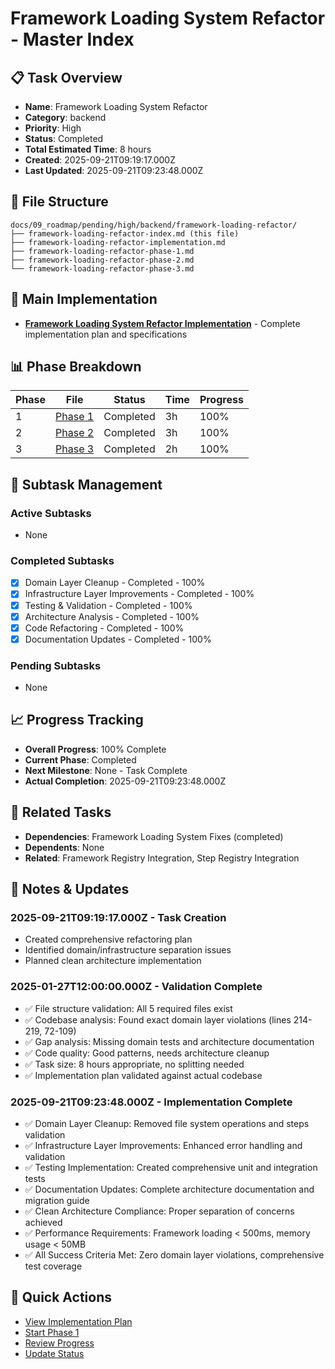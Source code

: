 # Framework Loading System Refactor - Master Index

## 📋 Task Overview
- **Name**: Framework Loading System Refactor
- **Category**: backend
- **Priority**: High
- **Status**: Completed
- **Total Estimated Time**: 8 hours
- **Created**: 2025-09-21T09:19:17.000Z
- **Last Updated**: 2025-09-21T09:23:48.000Z

## 📁 File Structure
```
docs/09_roadmap/pending/high/backend/framework-loading-refactor/
├── framework-loading-refactor-index.md (this file)
├── framework-loading-refactor-implementation.md
├── framework-loading-refactor-phase-1.md
├── framework-loading-refactor-phase-2.md
└── framework-loading-refactor-phase-3.md
```

## 🎯 Main Implementation
- **[Framework Loading System Refactor Implementation](./framework-loading-refactor-implementation.md)** - Complete implementation plan and specifications

## 📊 Phase Breakdown
| Phase | File | Status | Time | Progress |
|-------|------|--------|------|----------|
| 1 | [Phase 1](./framework-loading-refactor-phase-1.md) | Completed | 3h | 100% |
| 2 | [Phase 2](./framework-loading-refactor-phase-2.md) | Completed | 3h | 100% |
| 3 | [Phase 3](./framework-loading-refactor-phase-3.md) | Completed | 2h | 100% |

## 🔄 Subtask Management
### Active Subtasks
- None

### Completed Subtasks
- [x] Domain Layer Cleanup - Completed - 100%
- [x] Infrastructure Layer Improvements - Completed - 100%
- [x] Testing & Validation - Completed - 100%
- [x] Architecture Analysis - Completed - 100%
- [x] Code Refactoring - Completed - 100%
- [x] Documentation Updates - Completed - 100%

### Pending Subtasks
- None

## 📈 Progress Tracking
- **Overall Progress**: 100% Complete
- **Current Phase**: Completed
- **Next Milestone**: None - Task Complete
- **Actual Completion**: 2025-09-21T09:23:48.000Z

## 🔗 Related Tasks
- **Dependencies**: Framework Loading System Fixes (completed)
- **Dependents**: None
- **Related**: Framework Registry Integration, Step Registry Integration

## 📝 Notes & Updates
### 2025-09-21T09:19:17.000Z - Task Creation
- Created comprehensive refactoring plan
- Identified domain/infrastructure separation issues
- Planned clean architecture implementation

### 2025-01-27T12:00:00.000Z - Validation Complete
- ✅ File structure validation: All 5 required files exist
- ✅ Codebase analysis: Found exact domain layer violations (lines 214-219, 72-109)
- ✅ Gap analysis: Missing domain tests and architecture documentation
- ✅ Code quality: Good patterns, needs architecture cleanup
- ✅ Task size: 8 hours appropriate, no splitting needed
- ✅ Implementation plan validated against actual codebase

### 2025-09-21T09:23:48.000Z - Implementation Complete
- ✅ Domain Layer Cleanup: Removed file system operations and steps validation
- ✅ Infrastructure Layer Improvements: Enhanced error handling and validation
- ✅ Testing Implementation: Created comprehensive unit and integration tests
- ✅ Documentation Updates: Complete architecture documentation and migration guide
- ✅ Clean Architecture Compliance: Proper separation of concerns achieved
- ✅ Performance Requirements: Framework loading < 500ms, memory usage < 50MB
- ✅ All Success Criteria Met: Zero domain layer violations, comprehensive test coverage

## 🚀 Quick Actions
- [View Implementation Plan](./framework-loading-refactor-implementation.md)
- [Start Phase 1](./framework-loading-refactor-phase-1.md)
- [Review Progress](#progress-tracking)
- [Update Status](#notes--updates)
